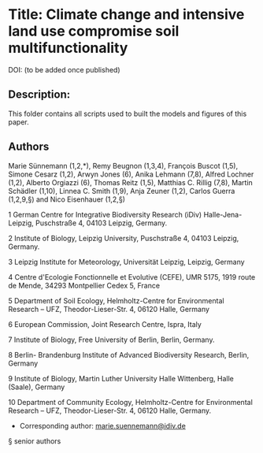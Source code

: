 # Title: Climate change and intensive land use compromise soil multifunctionality

DOI: (to be added once published)

## Description: 
This folder contains all scripts used to built the models and figures of this paper.

## Authors

Marie Sünnemann (1,2,*), Remy Beugnon (1,3,4), François Buscot (1,5), Simone Cesarz (1,2), Arwyn Jones (6), Anika Lehmann (7,8), Alfred Lochner (1,2), Alberto Orgiazzi (6), Thomas Reitz (1,5), Matthias C. Rillig (7,8), Martin Schädler (1,10), Linnea C. Smith (1,9), Anja Zeuner (1,2), Carlos Guerra (1,2,9,§) and Nico Eisenhauer (1,2,§)

1 German Centre for Integrative Biodiversity Research (iDiv) Halle-Jena-Leipzig, Puschstraße 4, 04103 Leipzig, Germany.

2 Institute of Biology, Leipzig University, Puschstraße 4, 04103 Leipzig, Germany.

3 Leipzig Institute for Meteorology, Universität Leipzig, Leipzig, Germany

4 Centre d'Ecologie Fonctionnelle et Evolutive (CEFE), UMR 5175, 1919 route de Mende, 34293 Montpellier Cedex 5, France

5 Department of Soil Ecology, Helmholtz-Centre for Environmental Research – UFZ, Theodor-Lieser-Str. 4, 06120 Halle, Germany

6 European Commission, Joint Research Centre, Ispra, Italy

7 Institute of Biology, Free University of Berlin, Berlin, Germany.

8 Berlin- Brandenburg Institute of Advanced Biodiversity Research, Berlin, Germany

9 Institute of Biology, Martin Luther University Halle Wittenberg, Halle (Saale), Germany

10 Department of Community Ecology, Helmholtz-Centre for Environmental Research – UFZ, Theodor-Lieser-Str. 4, 06120 Halle, Germany.

* Corresponding author: marie.suennemann@idiv.de

§ senior authors
